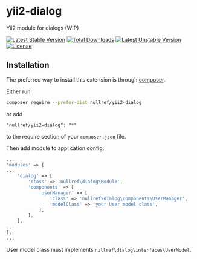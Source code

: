 # yii2-dialog

Yii2 module for dialogs (WIP)

[![Latest Stable Version](https://poser.pugx.org/nullref/yii2-dialog/v/stable)](https://packagist.org/packages/nullref/yii2-dialog) 
[![Total Downloads](https://poser.pugx.org/nullref/yii2-dialog/downloads)](https://packagist.org/packages/nullref/yii2-dialog) 
[![Latest Unstable Version](https://poser.pugx.org/nullref/yii2-dialog/v/unstable)](https://packagist.org/packages/nullref/yii2-dialog) 
[![License](https://poser.pugx.org/nullref/yii2-dialog/license)](https://packagist.org/packages/nullref/yii2-dialog)


## Installation

The preferred way to install this extension is through [composer](http://getcomposer.org/download/).

Either run

```bash
composer require --prefer-dist nullref/yii2-dialog
```

or add

```
"nullref/yii2-dialog": "*"
```

to the require section of your `composer.json` file.

Then add module to application config:
```php
...
'modules' => [
...
    'dialog' => [
        'class' => 'nullref\dialog\Module',
        'components' => [
            'userManager' => [
                'class' => 'nullref\dialog\components\UserManager',
                'modelClass' => 'your User model class',
            ],
        ],
    ],
...
],
...
```

User model class must implements `nullref\dialog\interfaces\UserModel`.



